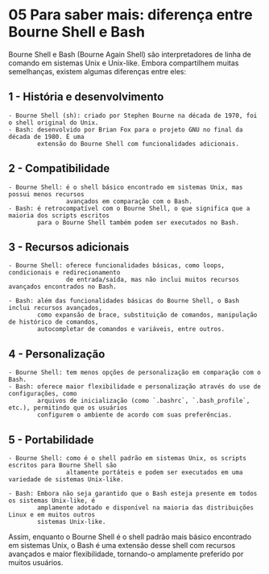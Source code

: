 # 05 Para saber mais: diferença entre Bourne Shell e Bash

Bourne Shell e Bash (Bourne Again Shell) são interpretadores de linha de comando em sistemas
Unix e Unix-like. Embora compartilhem muitas semelhanças, existem algumas diferenças entre
eles:

## 1 - História e desenvolvimento

    - Bourne Shell (sh): criado por Stephen Bourne na década de 1970, foi o shell original do Unix.
    - Bash: desenvolvido por Brian Fox para o projeto GNU no final da década de 1980. É uma
            extensão do Bourne Shell com funcionalidades adicionais.

## 2 - Compatibilidade

    - Bourne Shell: é o shell básico encontrado em sistemas Unix, mas possui menos recursos
                    avançados em comparação com o Bash.
    - Bash: é retrocompatível com o Bourne Shell, o que significa que a maioria dos scripts escritos
            para o Bourne Shell também podem ser executados no Bash.

## 3 - Recursos adicionais

    - Bourne Shell: oferece funcionalidades básicas, como loops, condicionais e redirecionamento
                    de entrada/saída, mas não inclui muitos recursos avançados encontrados no Bash.

    - Bash: além das funcionalidades básicas do Bourne Shell, o Bash inclui recursos avançados,
            como expansão de brace, substituição de comandos, manipulação de histórico de comandos,
            autocompletar de comandos e variáveis, entre outros.

## 4 - Personalização

    - Bourne Shell: tem menos opções de personalização em comparação com o Bash.
    - Bash: oferece maior flexibilidade e personalização através do use de configurações, como
            arquivos de inicialização (como `.bashrc`, `.bash_profile`, etc.), permitindo que os usuários
            configurem o ambiente de acordo com suas preferências.

## 5 - Portabilidade

    - Bourne Shell: como é o shell padrão em sistemas Unix, os scripts escritos para Bourne Shell são
                    altamente portáteis e podem ser executados em uma variedade de sistemas Unix-like.

    - Bash: Embora não seja garantido que o Bash esteja presente em todos os sistemas Unix-like, é
            amplamente adotado e disponível na maioria das distribuições Linux e em muitos outros
            sistemas Unix-like.

Assim, enquanto o Bourne Shell é o shell padrão mais básico encontrado em sistemas Unix, o Bash é
uma extensão desse shell com recursos avançados e maior flexibilidade, tornando-o amplamente
preferido por muitos usuários.
